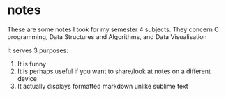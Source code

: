 # notes

These are some notes I took for my semester 4 subjects. They concern C programming, Data Structures and Algorithms, and Data Visualisation

It serves 3 purposes: 
1. It is funny
2. It is perhaps useful if you want to share/look at notes on a different device
3. It actually displays formatted markdown unlike sublime text
